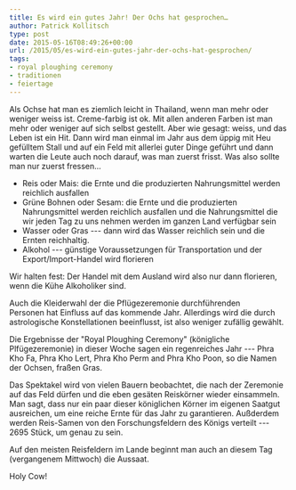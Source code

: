 ```yaml
---
title: Es wird ein gutes Jahr! Der Ochs hat gesprochen…
author: Patrick Kollitsch
type: post
date: 2015-05-16T08:49:26+00:00
url: /2015/05/es-wird-ein-gutes-jahr-der-ochs-hat-gesprochen/
tags:
- royal ploughing ceremony
- traditionen
- feiertage
---
```


Als Ochse hat man es ziemlich leicht in Thailand, wenn man mehr oder weniger weiss ist. Creme-farbig ist ok. Mit allen anderen Farben ist man mehr oder weniger auf sich selbst gestellt. Aber wie gesagt: weiss, und das Leben ist ein Hit. Dann wird man einmal im Jahr aus dem üppig mit Heu gefülltem Stall und auf ein Feld mit allerlei guter Dinge geführt und dann warten die Leute auch noch darauf, was man zuerst frisst. Was also sollte man nur zuerst fressen...

- Reis oder Mais: die Ernte und die produzierten Nahrungsmittel werden reichlich ausfallen
- Grüne Bohnen oder Sesam: die Ernte und die produzierten Nahrungsmittel werden reichlich ausfallen und die Nahrungsmittel die wir jeden Tag zu uns nehmen werden im ganzen Land verfügbar sein
- Wasser oder Gras --- dann wird das Wasser reichlich sein und die Ernten reichhaltig.
- Alkohol --- günstige Voraussetzungen für Transportation und der Export/Import-Handel wird florieren

Wir halten fest: Der Handel mit dem Ausland wird also nur dann florieren, wenn die Kühe Alkoholiker sind.

Auch die Kleiderwahl der die Pflügezeremonie durchführenden Personen hat Einfluss auf das kommende Jahr. Allerdings wird die durch astrologische Konstellationen beeinflusst, ist also weniger zufällig gewählt.

Die Ergebnisse der "Royal Ploughing Ceremony" (königliche Plfügezeremonie) in dieser Woche sagen ein regenreiches Jahr --- Phra Kho Fa, Phra Kho Lert, Phra Kho Perm and Phra Kho Poon, so die Namen der Ochsen, fraßen Gras. 

Das Spektakel wird von vielen Bauern beobachtet, die nach der Zeremonie auf das Feld dürfen und die eben gesäten Reiskörner wieder einsammeln. Man sagt, dass nur ein paar dieser königlichen Körner im eigenen Saatgut ausreichen, um eine reiche Ernte für das Jahr zu garantieren. Außderdem werden Reis-Samen von den Forschungsfeldern des Königs verteilt --- 2695 Stück, um genau zu sein. 

Auf den meisten Reisfeldern im Lande beginnt man auch an diesem Tag (vergangenem Mittwoch) die Aussaat.

Holy Cow!
